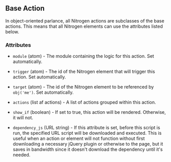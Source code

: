 <!-- dash: Base Action | Event | ##:Section -->



## Base Action

  In object-oriented parlance, all Nitrogen actions are subclasses of the base
  actions. This means that all Nitrogen elements can use the attributes listed
  below.

### Attributes

   * `module` (atom) - The module containing the logic for this action. Set
    automatically.

   * `trigger` (atom) - The id of the Nitrogen element that will trigger
    this action. Set automatically.

   * `target` (atom) - The id of the Nitrogen element to be referenced by
    `obj('me')`. Set automatically.

   * `actions` (list af actions) - A list of actions grouped within this
    action.

   * `show_if` (boolean) - If set to true, this action will be rendered.
    Otherwise, it will not.

   * `dependency_js` (URL string) - If this attribute is set, before this
    script is run, the specified URL script will be downloaded and executed.
    This is useful when an action or element will not function without first
    downloading a necessary jQuery plugin or otherwise to the page, but it saves
    in bandwidth since it doesn't download the dependency until it's needed.
